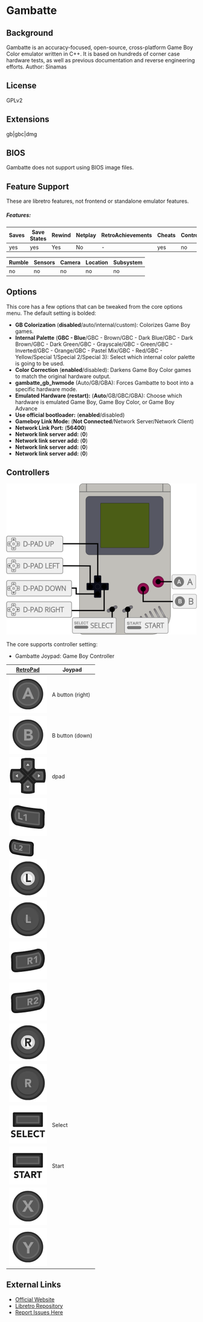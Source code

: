 # Gambatte

## Background

Gambatte is an accuracy-focused, open-source, cross-platform Game Boy Color emulator written in C++. It is based on hundreds of corner case hardware tests, as well as previous documentation and reverse engineering efforts. Author: Sinamas

## License

GPLv2

## Extensions

gb|gbc|dmg

## BIOS

Gambatte does not support using BIOS image files. 

## Feature Support
These are libretro features, not frontend or standalone emulator features.

##### Features:
| Saves | Save States | Rewind | Netplay | RetroAchievements | Cheats | Controllers |
|-------|-------------|--------|---------|-------------------|--------|-------------|
|   yes   |   yes  |    Yes   |    No   |    -    |         yes         |    no  |

| Rumble | Sensors | Camera | Location | Subsystem |
|--------|---------|--------|----------|-----------|
|    no   |    no    |    no   |     no    |     no     |

## Options

This core has a few options that can be tweaked from the core options menu. The default setting is bolded: 

- **GB Colorization** (**disabled**/auto/internal/custom): Colorizes Game Boy games.
- **Internal Palette** (**GBC - Blue**/GBC - Brown/GBC - Dark Blue/GBC - Dark Brown/GBC - Dark Green/GBC - Grayscale/GBC - Green/GBC - Inverted/GBC - Orange/GBC - Pastel Mix/GBC - Red/GBC - Yellow/Special 1/Special 2/Special 3): Select which internal color palette is going to be used.
- **Color Correction** (**enabled**/disabled): Darkens Game Boy Color games to match the original hardware output.
- **gambatte_gb_hwmode** (Auto/GB/GBA): Forces Gambatte to boot into a specific hardware mode.
- **Emulated Hardware (restart):** (**Auto**/GB/GBC/GBA): Choose which hardware is emulated Game Boy, Game Boy Color, or Game Boy Advance
- **Use official bootloader:** (**enabled**/disabled)
- **Gameboy Link Mode:** (**Not Connected**/Network Server/Network Client)
- **Network Link Port:** (**56400**)
- **Network link server add:** (**0**)
- **Network link server add:** (**0**)
- **Network link server add:** (**0**)
- **Network link server add:** (**0**)

## Controllers

![Game Boy Diagram](images/Controllers/Game-Boy_joypad.png)

The core supports controller setting:

* Gambatte Joypad: Game Boy Controller

| [RetroPad](RetroPad)                                           | Joypad |
|----------------------------------------------------------------|--------|
| ![RetroPad_A](images/RetroPad/Retro_A_Round.png)               |A button (right)|
| ![RetroPad_B](images/RetroPad/Retro_B_Round.png)               |B button (down)|
| ![RetroPad_Dpad](images/RetroPad/Retro_Dpad.png)               |dpad        |
| ![RetroPad_L1](images/RetroPad/Retro_L1.png)                   |        |
| ![RetroPad_L2](images/RetroPad/Retro_L2_Temp.png)              |        |
| ![RetroPad_L3](images/RetroPad/Retro_L3.png)                   |        |
| ![RetroPad_Left_Stick](images/RetroPad/Retro_Left_Stick.png)   |        |
| ![RetroPad_R1](images/RetroPad/Retro_R1.png)                   |        |
| ![RetroPad_R2](images/RetroPad/Retro_R2.png)                   |        |
| ![RetroPad_R3](images/RetroPad/Retro_R3.png)                   |        |
| ![RetroPad_Right_Stick](images/RetroPad/Retro_Right_Stick.png) |        |
| ![RetroPad_Select](images/RetroPad/Retro_Select.png)           |Select        |
| ![RetroPad_Start](images/RetroPad/Retro_Start.png)             |Start        |
| ![RetroPad_X](images/RetroPad/Retro_X_Round.png)               |        |
| ![RetroPad_Y](images/RetroPad/Retro_Y_Round.png)               |        |


## External Links

* [Official Website](https://sourceforge.net/projects/gambatte/)  
* [Libretro Repository](https://github.com/libretro/gambatte-libretro)
* [Report Issues Here](https://github.com/libretro/libretro-meta)
